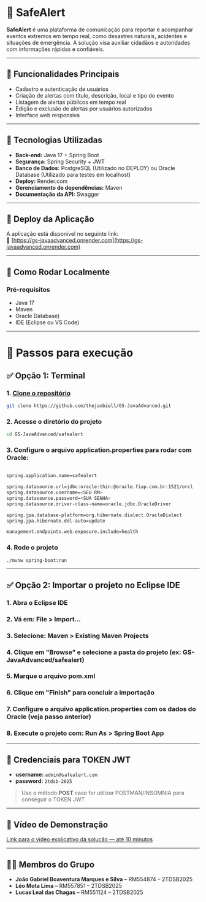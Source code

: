 # 🚨 SafeAlert

**SafeAlert** é uma plataforma de comunicação para reportar e acompanhar eventos extremos em tempo real, como desastres naturais, acidentes e situações de emergência. A solução visa auxiliar cidadãos e autoridades com informações rápidas e confiáveis.

---

## 📌 Funcionalidades Principais

- Cadastro e autenticação de usuários
- Criação de alertas com título, descrição, local e tipo do evento
- Listagem de alertas públicos em tempo real
- Edição e exclusão de alertas por usuários autorizados
- Interface web responsiva

---

## 🧪 Tecnologias Utilizadas

- **Back-end:** Java 17 + Spring Boot
- **Segurança:** Spring Security + JWT
- **Banco de Dados:** PostgreSQL (Utilizado no DEPLOY) ou Oracle Database (Utilizado para testes em localhost)
- **Deploy:** Render.com
- **Gerenciamento de dependências:** Maven
- **Documentação da API:** Swagger

---

## 🚀 Deploy da Aplicação

A aplicação está disponível no seguinte link:  
🔗 [https://gs-javaadvanced.onrender.com](https://gs-javaadvanced.onrender.com)

---

## 📁 Como Rodar Localmente

### Pré-requisitos

- Java 17
- Maven
- Oracle Database)
- IDE (Eclipse ou VS Code)

---

# 🔧 Passos para execução

## ✅ Opção 1: Terminal

### 1. [Clone o repositório](https://github.com/thejaobiell/GS-JavaAdvanced)
```bash
git clone https://github.com/thejaobiell/GS-JavaAdvanced.git
```

### 2. Acesse o diretório do projeto
```bash
cd GS-JavaAdvanced/safealert
```

### 3. Configure o arquivo application.properties para rodar com Oracle:
```bash

spring.application.name=safealert

spring.datasource.url=jdbc:oracle:thin:@oracle.fiap.com.br:1521/orcl
spring.datasource.username=<SEU RM>
spring.datasource.password=<SUA SENHA>
spring.datasource.driver-class-name=oracle.jdbc.OracleDriver

spring.jpa.database-platform=org.hibernate.dialect.OracleDialect
spring.jpa.hibernate.ddl-auto=update

management.endpoints.web.exposure.include=health
```

### 4. Rode o projeto
```bash
./mvnw spring-boot:run
```

---

## ✅ Opção 2: Importar o projeto no Eclipse IDE

### 1. Abra o Eclipse IDE

### 2. Vá em: File > Import...

### 3. Selecione: Maven > Existing Maven Projects

### 4. Clique em "Browse" e selecione a pasta do projeto (ex: GS-JavaAdvanced/safealert)

### 5. Marque o arquivo pom.xml

### 6. Clique em "Finish" para concluir a importação

### 7. Configure o arquivo application.properties com os dados do Oracle (veja passo anterior)

### 8. Execute o projeto com: Run As > Spring Boot App

---

## 🔐 Credenciais para TOKEN JWT

* **username:** `admin@safealert.com`
* **password:** `2tdsb-2025`

> Use o método **POST** caso for utilizar POSTMAN/INSOMNIA para conseguir o TOKEN JWT

---

## 🎥 Vídeo de Demonstração

[Link para o vídeo explicativo da solução — até 10 minutos](https://youtu.be/fBCf_oPNepI)

---

## 👨‍💻 Membros do Grupo

* **João Gabriel Boaventura Marques e Silva** – RM554874 – 2TDSB2025
* **Léo Mota Lima** – RM557851 – 2TDSB2025
* **Lucas Leal das Chagas** – RM551124 – 2TDSB2025
